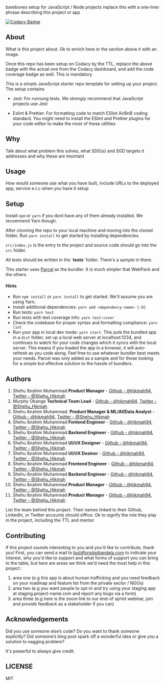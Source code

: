 barebones setup for JavaScript / Node projects replace this with a one-liner phrase describing this project or app

[![Codacy Badge](https://img.shields.io/badge/Code%20Quality-D-red)](https://img.shields.io/badge/Code%20Quality-D-red)


## About

What is this project about. Ok to enrich here or the section above it with an image. 

Once this repo has been setup on Codacy by the TTL, replace the above badge with the actual one from the Codacy dashboard, and add the code coverage badge as well. This is mandatory

This is a simple JavaScript starter repo template for setting up your project. The setup contains

- Jest: For runnung tests. We strongly recommend that JavaScript projects use Jest

- Eslint & Prettier: For formatting code to match ESlint AirBnB coding standard. You might need to install the ESlint and Prettier plugins for your code editor to make the most of these utilities

## Why

Talk about what problem this solves, what SDG(s) and SGD targets it addresses and why these are imoirtant

## Usage
 How would someone use what you have built, include URLs to the deployed app, service e.t.c when you have it setup


## Setup

Install `npm` or `yarn` if you dont have any of them already installed. We recommend Yarn though.

After clonning the repo to your local machine and moving into the cloned folder, Run `yarn install` to get started by installing dependencies. 

`src/index.js` is the entry to the project and source code should go into the `src` folder.

All tests should be written in the `__tests__' folder. There's a sample in there.

This starter uses [Parcel](https://parceljs.org/getting_started.html) as the bundler. It is much simpler that WebPack and the others

#### Hints

- Run `npm install` or `yarn install` to get started. We'll assume you are using Yarn.
- Install additional dependencies: `yarn add <dependency-name> [-D]`
- Run tests: `yarn test`
- Run tests with test coverage info: `yarn test:cover`
- Check the codebase for proper syntax and formatting compliance: `yarn lint`
- Run your app in local dev mode: `yarn start`. This puts the bundled app in a `dist` folder, set up a local web server at localhost:1234, and continues to watch for your code changes which it syncs with the local server. This means if you loaded the app in a browser, it will auto-refresh as you code along. Feel free to use whatever bundler best meets your needs. Parcel was only added as a sample and for those looking for a simple but effective solution to the hassle of bundlers. 

## Authors


1.  Shehu Ibrahim Muhammad **Product Manager**  - [Github - @hikmah94](https://github.com/hikmah94), [ Twitter - @Shehu_Hikmah](https://twitter.com/Shehu_Hikmah)
2.  Murphy Obange **Technical Team Lead**  - [Github - @hikmah94](https://github.com/hikmah94), [ Twitter - @Shehu_Hikmah](https://twitter.com/Shehu_Hikmah)
3.  Shehu Ibrahim Muhammad.  **Product Manager & ML/AI(Data Analyst**  - [Github - @hikmah94](https://github.com/hikmah94), [ Twitter - @Shehu_Hikmah](https://twitter.com/Shehu_Hikmah)
4.  Shehu Ibrahim Muhammad **Fontend Engineer**  - [Github - @hikmah94](https://github.com/hikmah94), [ Twitter - @Shehu_Hikmah](https://twitter.com/Shehu_Hikmah)
5.  Shehu Ibrahim Muhammad **Backend Engineer**  - [Github - @hikmah94](https://github.com/hikmah94), [ Twitter - @Shehu_Hikmah](https://twitter.com/Shehu_Hikmah)
6.  Shehu Ibrahim Muhammad **UI/UX Designer**  - [Github - @hikmah94](https://github.com/hikmah94), [ Twitter - @Shehu_Hikmah](https://twitter.com/Shehu_Hikmah)
6.  Shehu Ibrahim Muhammad **UI/UX Desiner**  - [Github - @hikmah94](https://github.com/hikmah94), [ Twitter - @Shehu_Hikmah](https://twitter.com/Shehu_Hikmah)
8.  Shehu Ibrahim Muhammad **Frontend Engineer**  - [Github - @hikmah94](https://github.com/hikmah94), [ Twitter - @Shehu_Hikmah](https://twitter.com/Shehu_Hikmah)
9.  Shehu Ibrahim Muhammad **Backend Engineer**  - [Github - @hikmah94](https://github.com/hikmah94), [ Twitter - @Shehu_Hikmah](https://twitter.com/Shehu_Hikmah)
10. Shehu Ibrahim Muhammad **Product Manager**  - [Github - @hikmah94](https://github.com/hikmah94), [ Twitter - @Shehu_Hikmah](https://twitter.com/Shehu_Hikmah)
11. Shehu Ibrahim Muhammad **Product Manager**  - [Github - @hikmah94](https://github.com/hikmah94), [ Twitter - @Shehu_Hikmah](https://twitter.com/Shehu_Hikmah) 
 

List the team behind this project. Their names linked to their Github, LinkedIn, or Twitter accounts should siffice. Ok to signify the role they play in the project, including the TTL and mentor

## Contributing
If this project sounds interesting to you and you'd like to contribute, thank you!
First, you can send a mail to buildforsdg@andela.com to indicate your interest, why you'd like to support and what forms of support you can bring to the table, but here are areas we think we'd need the most help in this project :
1.  area one (e.g this app is about human trafficking and you need feedback on your roadmap and feature list from the private sector / NGOs)
2.  area two (e.g you want people to opt-in and try using your staging app at staging.project-name.com and report any bugs via a form)
3.  area three (e.g here is the zoom link to our end-of sprint webinar, join and provide feedback as a stakeholder if you can)

## Acknowledgements

Did you use someone else’s code?
Do you want to thank someone explicitly?
Did someone’s blog post spark off a wonderful idea or give you a solution to nagging problem?

It's powerful to always give credit.

## LICENSE
MIT

